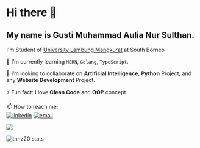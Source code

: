 # Hi there 👋

## My name is **Gusti Muhammad Aulia Nur Sulthan**.

I'm Student of [University Lambung Mangkurat](https://ulm.ac.id/id/) at South Borneo

🌱 I’m currently learning `MERN`, `Golang`, `TypeScript`.

👯 I’m looking to collaborate on **Artificial Intelligence**, **Python** Project, and any **Website Development** Project.

⚡ Fun fact: I love **Clean Code** and **OOP** concept.

📫 How to reach me: </br>
[<img alt="linkedin" src="https://img.shields.io/badge/linkedin-%230077B5.svg?&style=for-the-badge&logo=linkedin&logoColor=white"/>](https://www.linkedin.com/in/tann20)
[<img alt="email" src="https://img.shields.io/badge/Email-D14836?style=for-the-badge&logo=gmail&logoColor=white" />](mailto:kaitora200@gmail.com)

![](https://komarev.com/ghpvc/?username=tnnz20&style=for-the-badge)

![tnnz20 stats](https://github-readme-stats.vercel.app/api?username=tnnz20&show_icons=true&bg_color=00000000)

<!--
**tnnz20/tnnz20** is a ✨ _special_ ✨ repository because its `README.md` (this file) appears on your GitHub profile.

Here are some ideas to get you started:

- 🔭 I’m currently working on ...
- 🌱 I’m currently learning ...
- 👯 I’m looking to collaborate on ...
- 🤔 I’m looking for help with ...
- 💬 Ask me about ...
- 📫 How to reach me: ...
- 😄 Pronouns: ...
- ⚡ Fun fact: ...
-->
